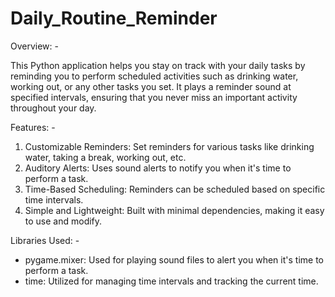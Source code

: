 # Daily_Routine_Reminder

Overview: -

This Python application helps you stay on track with your daily tasks by reminding you to perform scheduled activities such as drinking water, working out, or any other tasks you set. It plays a reminder sound at specified intervals, ensuring that you never miss an important activity throughout your day.


Features: -

1. Customizable Reminders: Set reminders for various tasks like drinking water, taking a break, working out, etc.
2. Auditory Alerts: Uses sound alerts to notify you when it's time to perform a task.
3. Time-Based Scheduling: Reminders can be scheduled based on specific time intervals.
4. Simple and Lightweight: Built with minimal dependencies, making it easy to use and modify.

Libraries Used: -

- pygame.mixer: Used for playing sound files to alert you when it's time to perform a task.
- time: Utilized for managing time intervals and tracking the current time.
